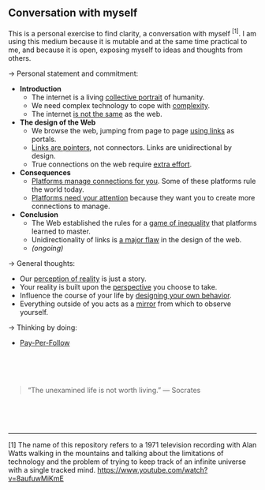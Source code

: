 ## Conversation with myself

This is a personal exercise to find clarity, a conversation with myself <sup>[1]</sup>. I am using this medium because it is mutable and at the same time practical to me, and because it is open, exposing myself to ideas and thoughts from others. 

→ Personal statement and commitment:
- **Introduction**
    - The internet is a living [collective portrait](internet-collective-portrait.md) of humanity.
    - We need complex technology to cope with [complexity](complex-technology.md).
    - The internet [is not the same](differences-internet-web.md) as the web.
- **The design of the Web**
    - We browse the web, jumping from page to page [using links](browse-the-web-using-links.md) as portals.
    - [Links are pointers](links-are-pointers.md), not connectors. Links are unidirectional by design.
    - True connections on the web require [extra effort](true-connections-web.md).
- **Consequences**
    - [Platforms manage connections for you](platforms-manage-connections.md). Some of these platforms rule the world today.
    - [Platforms need your attention](platforms-need-attention.md) because they want you to create more connections to manage.
- **Conclusion**
    - The Web established the rules for a [game of inequality](game-of-inequality.md) that platforms learned to master.
    - Unidirectionality of links is [a major flaw](unidirectionality-of-links.md) in the design of the web.
    - *(ongoing)*

→ General thoughts:
- Our [perception of reality](perception-of-reality.md) is just a story.
- Your reality is built upon the [perspective](perspective.md) you choose to take.
- Influence the course of your life by [designing your own behavior](design-life.md).
- Everything outside of you acts as a [mirror](mirrors.md) from which to observe yourself.

→ Thinking by doing:
- [Pay-Per-Follow](pay-per-follow.md)

<br><br><br>

> “The unexamined life is not worth living.” — Socrates

<br><br><br>

---

[1] The name of this repository refers to a 1971 television recording with Alan Watts walking in the mountains and talking about the limitations of technology and the problem of trying to keep track of an infinite universe with a single tracked mind.
https://www.youtube.com/watch?v=8aufuwMiKmE